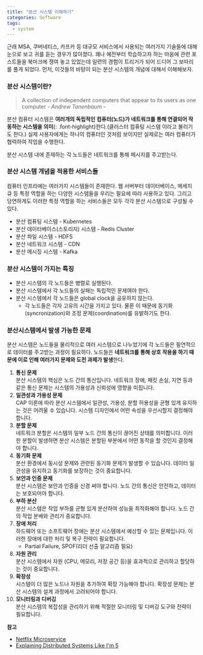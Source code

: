 ```yaml
---  
title: "분산 시스템 이해하기"
categories: Software
tags:
  - system
---  
```


근래 MSA, 쿠버네티스, 카프카 등 대규모 서비스에서 사용되는 여러가지 기술들에 대해 눈으로 보고 귀를 듣는 경우가 많아졌다. 꽤나 예전부터 학습하고자 하는 마음에 관련 포스트들을 북마크에 쟁여 놓고 있었는데 일련의 경험이 트리거가 되어 드디어 그 보따리를 풀게 되었다. 먼저, 이것들의 바탕이 되는 분산 시스템의 개념에 대해서 이해해보자.


### 분산 시스템이란?

> A collection of independent computers that appear to its users as one computer
> *- Andrew Tanenbaum -*

분산 컴퓨터 시스템은 **여러개의 독립적인 컴퓨터(노드)가 네트워크를 통해 연결되어 작동하는 시스템을 의미**{: .font-highlight}한다.(클러스터 컴퓨팅 시스템 이라고 불리기도 한다.) 실제 사용자에게는 하나의 컴퓨터인 것처럼 보이지만 실제로는 여러 컴퓨터가 협력하여 작업을 수행한다.

분산 시스템 내에 존재하는 각 노드들은 네트워크를 통해 메시지를 주고받는다. 


### 분산 시스템 개념을 적용한 서비스들
컴퓨터 인프라에는 여러가지 시스템들이 존재한다. 웹 서버부터 데이터베이스, 메세지 큐 등 특정 역할을 하는 다양한 시스템들을 우리는 필요에 따라 사용하고 있다. 그리고 당연하게도 이러한 특정 역할을 하는 서비스들은 모두 각각 분산 시스템으로 구성될 수 있다. 

- 분산 컴퓨팅 시스템 - Kubernetes
- 분산 데이터베이스(스토리지) 시스템 - Redis Cluster
- 분산 파일 시스템 - HDFS
- 분산 네트워크 시스템 - CDN
- 분산 메시징 시스템 - Kafka


### 분산 시스템이 가지는 특징
- 분산 시스템의 각 노드들은 병렬로 실행된다.
- 분산 시스템에서 각 노드들의 실패는 독립적인 문제여야 한다.
- 분산 시스템에서 각 노드들은 global clock을 공유하지 않는다.
	- 각 노드들은 각자 고유의 시간을 가지고 있다. 물론 이 때문에 동기화(syncronization)와 조정 문제(coordination)를 유발하기도 한다.


### 분산시스템에서 발생 가능한 문제
분산 시스템은 노드들을 물리적으로 여러 시스템으로 나누었기에 각 노드들은 필연적으로 데이터를 주고받는 과정이 필요하다. 노드들은 **네트워크를 통해 상호 작용을 하기 때문에 이로 인해 여러가지 문제와 도전 과제가 발생**한다.

1. **통신 문제**  
분산 시스템의 핵심은 노드 간의 통신입니다. 네트워크 장애, 패킷 손실, 지연 등과 같은 통신 문제는 시스템의 가용성과 신뢰성에 영향을 미칩니다.
2. **일관성과 가용성 문제**  
CAP 이론에 따라 분산 시스템에서 일관성, 가용성, 분할 허용성을 균형 있게 유지하는 것은 어려울 수 있습니다. 시스템 디자인에서 어떤 속성을 우선시할지 결정해야 합니다.
3. **분할 문제**  
네트워크 분할은 시스템의 일부 노드 간의 통신이 끊어진 상태를 의미합니다. 이러한 분할이 발생하면 분산 시스템은 분할된 부분에서 어떤 동작을 할 것인지 결정해야 합니다.
4. **동기화 문제**  
분산 환경에서 동시성 문제와 관련된 동기화 문제가 발생할 수 있습니다. 데이터 일관성을 유지하고 동기화를 보장하는 것이 중요합니다.
5. **보안과 인증 문제**  
분산 시스템은 보안과 인증을 신경 써야 합니다. 노드 간의 통신은 안전하고, 데이터는 보호되어야 합니다.
6. **부하 분산**  
분산 시스템은 작업 부하를 균형 있게 분산하여 성능을 최적화해야 합니다. 노드 간의 작업 분배와 관리가 중요합니다.
7. **장애 처리**  
하드웨어 또는 소프트웨어 장애는 분산 시스템에서 예상할 수 있는 문제입니다. 이러한 장애에 대한 처리 및 복구 전략이 필요합니다.
	- Partial Failure, SPOF(리더 선출 알고리즘 필요)
8. **자원 관리**  
분산 시스템에서 자원 (CPU, 메모리, 저장 공간 등)을 효과적으로 관리하고 할당하는 것이 중요합니다.
9. **확장성**  
시스템이 더 많은 노드나 자원을 추가하여 확장 가능해야 합니다. 확장성 문제는 분산 시스템의 설계 과정에서 고려되어야 합니다.
10. **모니터링과 디버깅**  
분산 시스템의 복잡성을 관리하기 위해 적절한 모니터링 및 디버깅 도구와 전략이 필요합니다.


**참고**
- [Netflix Microservice](https://www.youtube.com/watch?v=CZ3wIuvmHeM)
- [Explaining Distributed Systems Like I'm 5](https://www.youtube.com/watch?v=CESKgdNiKJw)